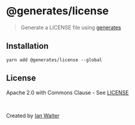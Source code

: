 # @generates/license
> Generate a LICENSE file using [generates][generatesUrl]

## Installation

```console
yarn add @generates/license --global
```

## License

Apache 2.0 with Commons Clause - See [LICENSE][licenseUrl]

&nbsp;

Created by [Ian Walter](https://ianwalter.dev)

[generatesUrl]: https://github.com/ianwalter/generates
[licenseUrl]: https://github.com/ianwalter/generates/blob/main/packages/license/LICENSE
